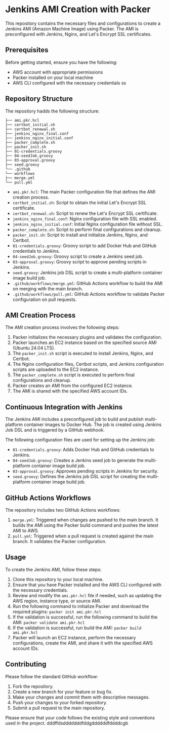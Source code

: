 # Jenkins AMI Creation with Packer

This repository contains the necessary files and configurations to create a Jenkins AMI (Amazon Machine Image) using Packer. The AMI is preconfigured with Jenkins, Nginx, and Let's Encrypt SSL certificates.

## Prerequisites

Before getting started, ensure you have the following:

- AWS account with appropriate permissions
- Packer installed on your local machine
- AWS CLI configured with the necessary credentials
ss
## Repository Structure

The repository hadds the following structure:
```
├── ami.pkr.hcl
├── certbot_initial.sh
├── certbot_renewal.sh
├── jenkins_nginx_final.conf
├── jenkins_nginx_initial.conf
├── packer_complete.sh
├── packer_init.sh
├── 01-credentials.groovy
├── 04-seedJob.groovy
├── 03-approval.groovy
├── seed.groovy
└── .github
└── workflows
├── merge.yml
└── pull.yml
```

- `ami.pkr.hcl`: The main Packer configuration file that defines the AMI creation process.
- `certbot_initial.sh`: Script to obtain the initial Let's Encrypt SSL certificate.
- `certbot_renewal.sh`: Script to renew the Let's Encrypt SSL certificate.
- `jenkins_nginx_final.conf`: Nginx configuration file with SSL enabled.
- `jenkins_nginx_initial.conf`: Initial Nginx configuration file without SSL.
- `packer_complete.sh`: Script to perform final configurations and cleanup.
- `packer_init.sh`: Script to install and initialize Jenkins, Nginx, and Certbot.
- `01-credentials.groovy`: Groovy script to add Docker Hub and GitHub credentials to Jenkins.
- `04-seedJob.groovy`: Groovy script to create a Jenkins seed job.
- `03-approval.groovy`: Groovy script to approve pending scripts in Jenkins.
- `seed.groovy`: Jenkins job DSL script to create a multi-platform container image build job.
- `.github/workflows/merge.yml`: GitHub Actions workflow to build the AMI on merging with the main branch.
- `.github/workflows/pull.yml`: GitHub Actions workflow to validate Packer configuration on pull requests.

## AMI Creation Process

The AMI creation process involves the following steps:

1. Packer initializes the necessary plugins and validates the configuration.
2. Packer launches an EC2 instance based on the specified source AMI (Ubuntu 24.04 LTS).
3. The `packer_init.sh` script is executed to install Jenkins, Nginx, and Certbot.
4. The Nginx configuration files, Certbot scripts, and Jenkins configuration scripts are uploaded to the EC2 instance.
5. The `packer_complete.sh` script is executed to perform final configurations and cleanup.
6. Packer creates an AMI from the configured EC2 instance.
7. The AMI is shared with the specified AWS account IDs.

## Continuous Integration with Jenkins

The Jenkins AMI includes a preconfigured job to build and publish multi-platform container images to Docker Hub. The job is created using Jenkins Job DSL and is triggered by a GitHub webhook.

The following configuration files are used for setting up the Jenkins job:

- `01-credentials.groovy`: Adds Docker Hub and GitHub credentials to Jenkins.
- `04-seedJob.groovy`: Creates a Jenkins seed job to generate the multi-platform container image build job.
- `03-approval.groovy`: Approves pending scripts in Jenkins for security.
- `seed.groovy`: Defines the Jenkins job DSL script for creating the multi-platform container image build job.

## GitHub Actions Workflows

The repository includes two GitHub Actions workflows:

1. `merge.yml`: Triggered when changes are pushed to the main branch. It builds the AMI using the Packer build command and pushes the latest AMI to AWS.
2. `pull.yml`: Triggered when a pull request is created against the main branch. It validates the Packer configuration.

## Usage

To create the Jenkins AMI, follow these steps:

1. Clone this repository to your local machine.
2. Ensure that you have Packer installed and the AWS CLI configured with the necessary credentials.
3. Review and modify the `ami.pkr.hcl` file if needed, such as updating the AWS region, instance type, or source AMI.
4. Run the following command to initialize Packer and download the required plugins:
```packer init ami.pkr.hcl```
5. If the validation is successful, run the following command to build the AMI:
```packer validate ami.pkr.hcl```
6. If the validation is successful, run build the AMI:
```packer build ami.pkr.hcl```
7. Packer will launch an EC2 instance, perform the necessary configurations, create the AMI, and share it with the specified AWS account IDs.

## Contributing

Please follow the standard GitHub workflow:

1. Fork the repository.
2. Create a new branch for your feature or bug fix.
3. Make your changes and commit them with descriptive messages.
4. Push your changes to your forked repository.
5. Submit a pull request to the main repository.

Please ensure that your code follows the existing style and conventions used in the project.
dddffdsdddddddfddgddddddfddddcgb
